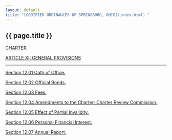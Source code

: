 ```yaml
---
layout: default 
title: "[CODIFIED ORDINANCES OF SPRINGBORO, OHIO](index.html) "
---
```


{{ page.title }}
----------------

[CHARTER](1289a412.html)

[ARTICLE XII GENERAL PROVISIONS](148ca412.html)

---

[Section 12.01 Oath of Office.](148ea412.html)

[Section 12.02 Official Bonds.](1495a412.html)

[Section 12.03 Fees.](149aa412.html)

[Section 12.04 Amendments to the Charter; Charter Review
Commission.](149ea412.html)

[Section 12.05 Effect of Partial Invalidity.](14a4a412.html)

[Section 12.06 Personal Financial Interest.](14a8a412.html)

[Section 12.07 Annual Report.](14aca412.html)
